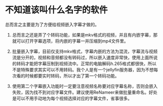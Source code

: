 # 不知道该叫什么名字的软件

总而言之主要是为了方便给视频嵌入字幕才做的。

1. 总而言之还是弄了个转码功能，如果是mkv格式的视频，并且有内嵌字幕，那就可以打开字幕选项，将内嵌的字幕一并压缩到mp4文件里。

2. 批量嵌入字幕，目前仅支持mkv格式，字幕内嵌的方法为混流，字幕流与视频流是分开的，视频和音频都没有转码过，所以嵌入速度非常快，使用上面所说的转码才能把字幕压制到视频流中。正常的电脑解码h.265格式都很快，所以不是特殊要求其实可以不用转码。我个人是有一个jellyfin服务器，因为不想每次看的时候都要实时转码，所以才出了第一个转码功能。

3. 使用第二个字幕嵌入功能时一定要注意视频名称要对应字幕名称，否则会嵌入失败，因为找不到对应字幕文件。建议使用ReNameer来做批量重命名。好处是可以不用手动地为每个视频选择对应的字幕文件，省事很多。